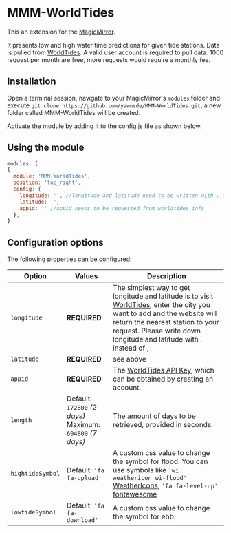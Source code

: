 # MMM-WorldTides

This an extension for the [MagicMirror](https://github.com/MichMich/MagicMirror).

It presents low and high water time predictions for given tide stations. Data is pulled from [WorldTides](https://www.worldtides.info/). A valid user account is required to pull data. 1000 request per month are free, more requests would require a monthly fee.

## Installation
Open a terminal session, navigate to your MagicMirror's `modules` folder and execute `git clone https://github.com/yawnsde/MMM-WorldTides.git`, a new folder called MMM-WorldTides will be created.

Activate the module by adding it to the config.js file as shown below.

## Using the module
````javascript
modules: [
{
  module: 'MMM-WorldTides',
  position: 'top_right',
  config: {
    longitude: '', //longitude and latitude need to be written with . instead of ,
    latitude: '',
    appid: '' //appid needs to be requested from worldtides.info
  },
}
````

## Configuration options

The following properties can be configured:

| **Option** | **Values** | **Description** |
| --- | --- | --- |
| `longitude` | **REQUIRED** | The simplest way to get longitude and latitude is to visit [WorldTides](http://www.worldtides.info), enter the city you want to add and the website will return the nearest station to your request. Please write down longitude and latitude with . instead of , |
| `latitude` | **REQUIRED** | see above |
| `appid` | **REQUIRED** | The [WorldTides API Key](https://www.worldtides.info/developer), which can be obtained by creating an account. |
| `length` | Default: `172800` *(2 days)*<br>Maximum: `604800` *(7 days)* | The amount of days to be retrieved, provided in seconds. |
| `hightideSymbol` | Default: `'fa fa-upload'` | A custom css value to change the symbol for flood. You can use symbols like `'wi weathericon wi-flood'` [WeatherIcons](https://erikflowers.github.io/weather-icons/), `'fa fa-level-up'` [fontawesome](http://fontawesome.io/icons/) |
| `lowtideSymbol` | Default: `'fa fa-download'` | A custom css value to change the symbol for ebb. |
